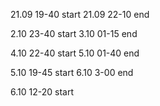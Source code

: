 21.09 19-40 start
21.09 22-10 end


2.10 23-40 start
3.10 01-15 end

4.10 22-40 start
5.10 01-40 end

5.10 19-45 start
6.10 3-00 end

6.10 12-20 start